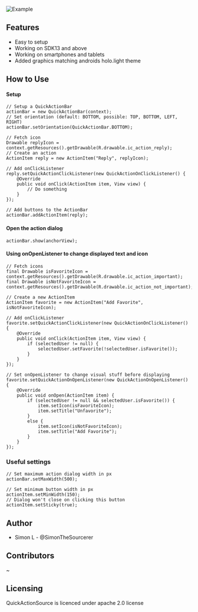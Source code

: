 ![Example](https://raw.githubusercontent.com/SimonTheSourcerer/QuickActionSource/master/examples/example_1.png)

## Features
* Easy to setup 
* Working on SDK13 and above
* Working on smartphones and tablets
* Added graphics matching androids holo.light theme

## How to Use

#### Setup
```
// Setup a QuickActionBar
actionBar = new QuickActionBar(context);
// Set orientation (default: BOTTOM, possible: TOP, BOTTOM, LEFT, RIGHT)
actionBar.setOrientation(QuickActionBar.BOTTOM);

// Fetch icon
Drawable replyIcon = context.getResources().getDrawable(R.drawable.ic_action_reply);
// Create an action
ActionItem reply = new ActionItem("Reply", replyIcon);

// Add onClickListener
reply.setQuickActionClickListener(new QuickActionOnClickListener() {
    @Override
    public void onClick(ActionItem item, View view) {
        // Do something
    }
});

// Add buttons to the ActionBar
actionBar.addActionItem(reply);
```

#### Open the action dialog
```
actionBar.show(anchorView);
```

#### Using onOpenListener to change displayed text and icon
```
// Fetch icons
final Drawable isFavoriteIcon = context.getResources().getDrawable(R.drawable.ic_action_important);
final Drawable isNotFavoriteIcon = context.getResources().getDrawable(R.drawable.ic_action_not_important);

// Create a new ActionItem
ActionItem favorite = new ActionItem("Add Favorite", isNotFavoriteIcon);

// Add onClickListener
favorite.setQuickActionClickListener(new QuickActionOnClickListener() {
    @Override
    public void onClick(ActionItem item, View view) {
        if (selectedUser != null) {
            selectedUser.setFavorite(!selectedUser.isFavorite());
        }
    }
});

// Set onOpenListener to change visual stuff before displaying
favorite.setQuickActionOnOpenListener(new QuickActionOnOpenListener() {
    @Override
    public void onOpen(ActionItem item) {
        if (selectedUser != null && selectedUser.isFavorite()) {
            item.setIcon(isFavoriteIcon);
            item.setTitle("Unfavorite");
        }
        else {
            item.setIcon(isNotFavoriteIcon);
            item.setTitle("Add Favorite");
        }
    }
});
```

### Useful settings
```
// Set maximum action dialog width in px
actionBar.setMaxWidth(500);

// Set minimum button width in px
actionItem.setMinWidth(150);
// Dialog won't close on clicking this button
actionItem.setSticky(true);
```
## Author
* Simon L - @SimonTheSourcerer

## Contributors
~

## Licensing
QuickActionSource is licenced under apache 2.0 license
